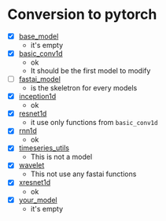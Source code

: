 # Conversion to pytorch

- [X] [base_model](base_model.py)
  - it's empty
- [X] [basic_conv1d](basic_conv1d.py)
  - ok
  - It should be the first model to modify
- [ ] [fastai_model](fastai_model.py)
  - is the skeletron for every models
- [X] [inception1d](inception1d.py)
  - ok
- [X] [resnet1d](resnet1d.py)
  - it use only functions from `basic_conv1d`
- [X] [rnn1d](rnn1d.py)
  - ok
- [X] [timeseries_utils](timeseries_utils.py)
  - This is not a model
- [X] [wavelet](wavelet.py)
  - This not use any fastai functions
- [X] [xresnet1d](xresnet1d.py)
  - ok
- [X] [your_model](your_model.py)
  - it's empty
